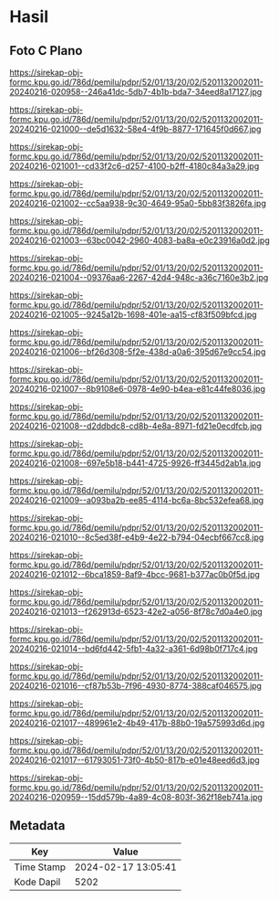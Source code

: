 # Hasil

## Foto C Plano

https://sirekap-obj-formc.kpu.go.id/786d/pemilu/pdpr/52/01/13/20/02/5201132002011-20240216-020958--246a41dc-5db7-4b1b-bda7-34eed8a17127.jpg

https://sirekap-obj-formc.kpu.go.id/786d/pemilu/pdpr/52/01/13/20/02/5201132002011-20240216-021000--de5d1632-58e4-4f9b-8877-171645f0d667.jpg

https://sirekap-obj-formc.kpu.go.id/786d/pemilu/pdpr/52/01/13/20/02/5201132002011-20240216-021001--cd33f2c6-d257-4100-b2ff-4180c84a3a29.jpg

https://sirekap-obj-formc.kpu.go.id/786d/pemilu/pdpr/52/01/13/20/02/5201132002011-20240216-021002--cc5aa938-9c30-4649-95a0-5bb83f3826fa.jpg

https://sirekap-obj-formc.kpu.go.id/786d/pemilu/pdpr/52/01/13/20/02/5201132002011-20240216-021003--63bc0042-2960-4083-ba8a-e0c23916a0d2.jpg

https://sirekap-obj-formc.kpu.go.id/786d/pemilu/pdpr/52/01/13/20/02/5201132002011-20240216-021004--09376aa6-2267-42d4-948c-a36c7160e3b2.jpg

https://sirekap-obj-formc.kpu.go.id/786d/pemilu/pdpr/52/01/13/20/02/5201132002011-20240216-021005--9245a12b-1698-401e-aa15-cf83f509bfcd.jpg

https://sirekap-obj-formc.kpu.go.id/786d/pemilu/pdpr/52/01/13/20/02/5201132002011-20240216-021006--bf26d308-5f2e-438d-a0a6-395d67e9cc54.jpg

https://sirekap-obj-formc.kpu.go.id/786d/pemilu/pdpr/52/01/13/20/02/5201132002011-20240216-021007--8b9108e6-0978-4e90-b4ea-e81c44fe8036.jpg

https://sirekap-obj-formc.kpu.go.id/786d/pemilu/pdpr/52/01/13/20/02/5201132002011-20240216-021008--d2ddbdc8-cd8b-4e8a-8971-fd21e0ecdfcb.jpg

https://sirekap-obj-formc.kpu.go.id/786d/pemilu/pdpr/52/01/13/20/02/5201132002011-20240216-021008--697e5b18-b441-4725-9926-ff3445d2ab1a.jpg

https://sirekap-obj-formc.kpu.go.id/786d/pemilu/pdpr/52/01/13/20/02/5201132002011-20240216-021009--a093ba2b-ee85-4114-bc6a-8bc532efea68.jpg

https://sirekap-obj-formc.kpu.go.id/786d/pemilu/pdpr/52/01/13/20/02/5201132002011-20240216-021010--8c5ed38f-e4b9-4e22-b794-04ecbf667cc8.jpg

https://sirekap-obj-formc.kpu.go.id/786d/pemilu/pdpr/52/01/13/20/02/5201132002011-20240216-021012--6bca1859-8af9-4bcc-9681-b377ac0b0f5d.jpg

https://sirekap-obj-formc.kpu.go.id/786d/pemilu/pdpr/52/01/13/20/02/5201132002011-20240216-021013--f262913d-6523-42e2-a056-8f78c7d0a4e0.jpg

https://sirekap-obj-formc.kpu.go.id/786d/pemilu/pdpr/52/01/13/20/02/5201132002011-20240216-021014--bd6fd442-5fb1-4a32-a361-6d98b0f717c4.jpg

https://sirekap-obj-formc.kpu.go.id/786d/pemilu/pdpr/52/01/13/20/02/5201132002011-20240216-021016--cf87b53b-7f96-4930-8774-388caf046575.jpg

https://sirekap-obj-formc.kpu.go.id/786d/pemilu/pdpr/52/01/13/20/02/5201132002011-20240216-021017--489961e2-4b49-417b-88b0-19a575993d6d.jpg

https://sirekap-obj-formc.kpu.go.id/786d/pemilu/pdpr/52/01/13/20/02/5201132002011-20240216-021017--61793051-73f0-4b50-817b-e01e48eed6d3.jpg

https://sirekap-obj-formc.kpu.go.id/786d/pemilu/pdpr/52/01/13/20/02/5201132002011-20240216-020959--15dd579b-4a89-4c08-803f-362f18eb741a.jpg


## Metadata

| Key        | Value               |
| ---------- | ------------------- |
| Time Stamp | 2024-02-17 13:05:41 |
| Kode Dapil | 5202                |



